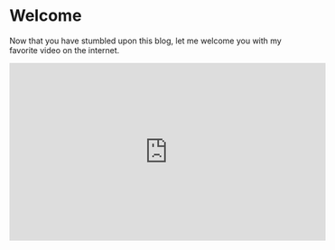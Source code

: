 # Welcome

Now that you have stumbled upon this blog, let me welcome you with my favorite video on the internet. 


<iframe width="560" height="315" src="https://www.youtube.com/embed/zlfKdbWwruY" frameborder="0" allow="accelerometer; autoplay; clipboard-write; encrypted-media; gyroscope; picture-in-picture" allowfullscreen></iframe>

